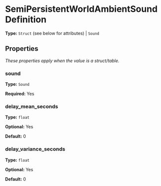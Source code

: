 # SemiPersistentWorldAmbientSoundDefinition

**Type:** `Struct` (see below for attributes) | `Sound`

## Properties

*These properties apply when the value is a struct/table.*

### sound

**Type:** `Sound`

**Required:** Yes

### delay_mean_seconds

**Type:** `float`

**Optional:** Yes

**Default:** 0

### delay_variance_seconds

**Type:** `float`

**Optional:** Yes

**Default:** 0

